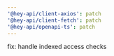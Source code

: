 ```yaml
---
'@hey-api/client-axios': patch
'@hey-api/client-fetch': patch
'@hey-api/openapi-ts': patch
---
```


fix: handle indexed access checks
